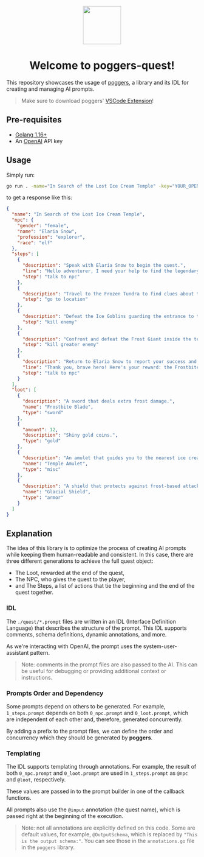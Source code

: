 <p align="center">
  <img src="https://github.com/markettools-ai/poggers/assets/20731019/1ddee16c-5e54-498e-bec5-6e922f89966d" width="100">
  <h1 align="center">Welcome to poggers-quest!</h1>
</p>

This repository showcases the usage of [poggers](https://github.com/markettools-ai/poggers), a library and its IDL for creating and managing AI prompts.

> Make sure to download poggers' [VSCode Extension](https://marketplace.visualstudio.com/items?itemName=markettools-ai.poggers-prompt)!

## Pre-requisites
- [Golang 1.16+](https://golang.org/dl/)
- An [OpenAI](https://platform.openai.com/signup) API key

## Usage
Simply run:
```bash
go run . -name="In Search of the Lost Ice Cream Temple" -key="YOUR_OPENAI_API_KEY"
```
to get a response like this:
```json
{
  "name": "In Search of the Lost Ice Cream Temple",
  "npc": {
    "gender": "female",
    "name": "Elaria Snow",
    "profession": "explorer",
    "race": "elf"
  },
  "steps": [
    {
      "description": "Speak with Elaria Snow to begin the quest.",
      "line": "Hello adventurer, I need your help to find the legendary Lost Ice Cream Temple.",
      "step": "talk to npc"
    },
    {
      "description": "Travel to the Frozen Tundra to find clues about the temple's location.",
      "step": "go to location"
    },
    {
      "description": "Defeat the Ice Goblins guarding the entrance to the temple.",
      "step": "kill enemy"
    },
    {
      "description": "Confront and defeat the Frost Giant inside the temple.",
      "step": "kill greater enemy"
    },
    {
      "description": "Return to Elaria Snow to report your success and claim your reward.",
      "line": "Thank you, brave hero! Here's your reward: the Frostbite Blade, some gold coins, a Temple Amulet, and a Glacial Shield.",
      "step": "talk to npc"
    }
  ],
  "loot": [
    {
      "description": "A sword that deals extra frost damage.",
      "name": "Frostbite Blade",
      "type": "sword"
    },
    {
      "amount": 12,
      "description": "Shiny gold coins.",
      "type": "gold"
    },
    {
      "description": "An amulet that guides you to the nearest ice cream.",
      "name": "Temple Amulet",
      "type": "misc"
    },
    {
      "description": "A shield that protects against frost-based attacks.",
      "name": "Glacial Shield",
      "type": "armor"
    }
  ]
}
```

## Explanation
The idea of this library is to optimize the process of creating AI prompts while keeping them human-readable and consistent. In this case, there are three different generations to achieve the full quest object:
- The Loot, rewarded at the end of the quest,
- The NPC, who gives the quest to the player,
- and The Steps, a list of actions that tie the beginning and the end of the quest together.

### IDL
The `./quest/*.prompt` files are written in an IDL (Interface Definition Language) that describes the structure of the prompt. This IDL supports comments, schema definitions, dynamic annotations, and more.

As we're interacting with OpenAI, the prompt uses the system-user-assistant pattern.

> Note: comments in the prompt files are also passed to the AI. This can be useful for debugging or providing additional context or instructions.

### Prompts Order and Dependency
Some prompts depend on others to be generated. For example, `1_steps.prompt` depends on both `0_npc.prompt` and `0_loot.prompt`, which are independent of each other and, therefore, generated concurrently.

By adding a prefix to the prompt files, we can define the order and concurrency which they should be generated by **poggers**.

### Templating
The IDL supports templating through annotations. For example, the result of both `0_npc.prompt` and `0_loot.prompt` are used in `1_steps.prompt` as `@npc` and `@loot`, respectively.

These values are passed in to the prompt builder in one of the callback functions.

All prompts also use the `@input` annotation (the quest name), which is passed right at the beginning of the execution.

> Note: not all annotations are explicitly defined on this code. Some are default values, for example, `@OutputSchema`, which is replaced by `"This is the output schema:"`. You can see those in the `annotations.go` file in the `poggers` library.